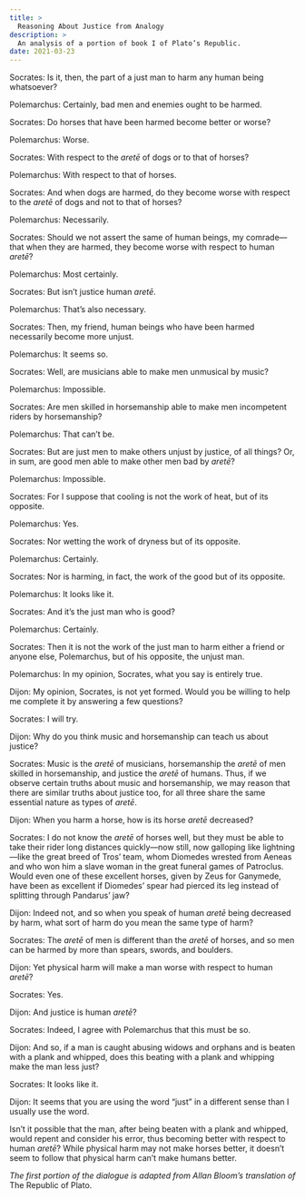 ```yaml
---
title: >
  Reasoning About Justice from Analogy
description: >
  An analysis of a portion of book I of Plato’s Republic.
date: 2021-03-23
---
```


<span class="sc">Socrates:</span> Is it, then, the part of a just man to harm any human being whatsoever?

<span class="sc">Polemarchus:</span> Certainly, bad men and enemies ought to be harmed.

<span class="sc">Socrates:</span> Do horses that have been harmed become better or worse?

<span class="sc">Polemarchus:</span> Worse.

<span class="sc">Socrates:</span> With respect to the _aretē_ of dogs or to that of horses?

<span class="sc">Polemarchus:</span> With respect to that of horses.

<span class="sc">Socrates:</span> And when dogs are harmed, do they become worse with respect to the _aretē_ of dogs and not to that of horses?

<span class="sc">Polemarchus:</span> Necessarily.

<span class="sc">Socrates:</span> Should we not assert the same of human beings, my comrade—that when they are harmed, they become worse with respect to human _aretē_?

<span class="sc">Polemarchus:</span> Most certainly.

<span class="sc">Socrates:</span> But isn’t justice human _aretē_.

<span class="sc">Polemarchus:</span> That’s also necessary.

<span class="sc">Socrates:</span> Then, my friend, human beings who have been harmed necessarily become more unjust.

<span class="sc">Polemarchus:</span> It seems so.

<span class="sc">Socrates:</span> Well, are musicians able to make men unmusical by music?

<span class="sc">Polemarchus:</span> Impossible.

<span class="sc">Socrates:</span> Are men skilled in horsemanship able to make men incompetent riders by horsemanship?

<span class="sc">Polemarchus:</span> That can’t be.

<span class="sc">Socrates:</span> But are just men to make others unjust by justice, of all things? Or, in sum, are good men able to make other men bad by _aretē_?

<span class="sc">Polemarchus:</span> Impossible.

<span class="sc">Socrates:</span> For I suppose that cooling is not the work of heat, but of its opposite.

<span class="sc">Polemarchus:</span> Yes.

<span class="sc">Socrates:</span> Nor wetting the work of dryness but of its opposite.

<span class="sc">Polemarchus:</span> Certainly.

<span class="sc">Socrates:</span> Nor is harming, in fact, the work of the good but of its opposite.

<span class="sc">Polemarchus:</span> It looks like it.

<span class="sc">Socrates:</span> And it’s the just man who is good?

<span class="sc">Polemarchus:</span> Certainly.

<span class="sc">Socrates:</span> Then it is not the work of the just man to harm either a friend or anyone else, Polemarchus, but of his opposite, the unjust man.

<span class="sc">Polemarchus:</span> In my opinion, Socrates, what you say is entirely true.

<span class="sc">Dijon:</span> My opinion, Socrates, is not yet formed. Would you be willing to help me complete it by answering a few questions?

<span class="sc">Socrates:</span> I will try.

<span class="sc">Dijon:</span> Why do you think music and horsemanship can teach us about justice?

<span class="sc">Socrates:</span> Music is the _aretē_ of musicians, horsemanship the _aretē_ of men skilled in horsemanship, and justice the _aretē_ of humans. Thus, if we observe certain truths about music and horsemanship, we may reason that there are similar truths about justice too, for all three share the same essential nature as types of _aretē_.

<span class="sc">Dijon:</span> When you harm a horse, how is its horse _aretē_ decreased?

<span class="sc">Socrates:</span> I do not know the _aretē_ of horses well, but they must be able to take their rider long distances quickly—now still, now galloping like lightning—like the great breed of Tros’ team, whom Diomedes wrested from Aeneas and who won him a slave woman in the great funeral games of Patroclus. Would even one of these excellent horses, given by Zeus for Ganymede, have been as excellent if Diomedes’ spear had pierced its leg instead of splitting through Pandarus’ jaw?

<span class="sc">Dijon:</span> Indeed not, and so when you speak of human _aretē_ being decreased by harm, what sort of harm do you mean the same type of harm?

<span class="sc">Socrates:</span> The _aretē_ of men is different than the _aretē_ of horses, and so men can be harmed by more than spears, swords, and boulders.

<span class="sc">Dijon:</span> Yet physical harm will make a man worse with respect to human _aretē_?

<span class="sc">Socrates:</span> Yes.

<span class="sc">Dijon:</span> And justice is human _aretē_?

<span class="sc">Socrates:</span> Indeed, I agree with Polemarchus that this must be so.

<span class="sc">Dijon:</span> And so, if a man is caught abusing widows and orphans and is beaten with a plank and whipped, does this beating with a plank and whipping make the man less just?

<span class="sc">Socrates:</span> It looks like it.

<span class="sc">Dijon:</span> It seems that you are using the word “just” in a different sense than I usually use the word.

Isn’t it possible that the man, after being beaten with a plank and whipped, would repent and consider his error, thus becoming better with respect to human _aretē_? While physical harm may not make horses better, it doesn’t seem to follow that physical harm can’t make humans better.

*The first portion of the dialogue is adapted from Allan Bloom’s translation of* The Republic of Plato.
